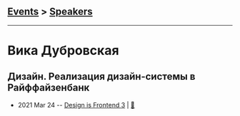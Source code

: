 ## [Events](../README.md) > [Speakers](../speakers.md)
---

# Вика Дубровская

## Дизайн. Реализация дизайн-системы в Райффайзенбанк
- 2021 Mar 24 -- [Design is Frontend 3](https://youtu.be/dJgoe0FSiFY)  | [:notebook:](https://drive.google.com/file/d/1Bzif4zwC6ZyIYsyZaYOQUDrLsn5Kj4OM/view)  
